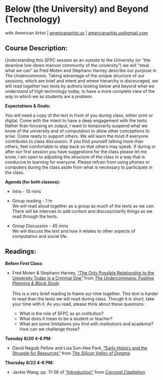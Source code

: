 # Below (the University) and Beyond (Technology)

with American Artist | [americanartist.us](http://americanartist.us/) | [americanartist.us@gmail.com](mailto:americanartist.us@gmail.com)

## Course Description: ##

Understanding this SFPC session as an *outside* to the University (or “the downlow low-down maroon community of the university”) we will “steal what we can” as Fred Moten and Stephano Harney describe our purpose in *The Undercommons*. Taking advantage of the unique structure of our sessions, which are brief and intent and where hierarchy is discouraged, we will read together two texts by authors looking below and beyond what we understand of high technology today, to have a more complete view of the way in which we as students are a *problem*.

**Expectations & Goals:**

You will need a copy of the text in front of you during class, either print or digital.
Come with the intent to have a deep engagement with the texts. Rather than focusing on output, I want to temporarily suspend what we know of the university and of computation to allow other conceptions to arise.
Come ready to support others. We will learn the most if everyone contributes to class discussion. If you find yourself talking more than others, feel comfortable to step back so that others may speak.
If during or after our first session you have suggestions for the class please let me know, I am open to adjusting the structure of the class in a way that is conducive to learning for everyone.
Please refrain from using phones or computers during the class aside from what is necessary to participate in the class.

**Agenda (for both classes):**

   * Intro - 10 mins

   * Group reading - 1 hr \
We will read aloud together as a group as much of the texts as we can. There will be intervals to add context and discuss/clarify things as we read through the texts.

  * Group Discussion - 45 mins \
We will discuss the text and how it relates to other aspects of computation and social life.

## Readings: ##

**Before First Class:**

   * Fred Moten & Stephano Harney, [“The Only Possible Relationship to the University Today is a Criminal One”](/undercommons_university-today.pdf) from [*The Undercommons: Fugitive Planning & Black Study*](http://www.minorcompositions.info/wp-content/uploads/2013/04/undercommons-web.pdf)\
   \
   This is a very brief reading to frame our time together. This text is harder to read than the texts we will read during class. Though it is short, take your time with it. As you read, please think about these questions:
      
      * What is the role of SFPC as an institution?
      * What does it mean to be a student or teacher?
      * What are some limitations you find with institutions and academia? How can we challenge those?

**Tuesday 8/20 4-6 PM:**

   * David Naguib Pellow and Lisa Sun-Hee Park, [“Early History and the Struggle for Resources”](/SiliconValley_2_EarlyHistory.pdf) from [*The Silicon Valley of Dreams*](https://nyupress.org/9780814767092/the-silicon-valley-of-dreams/)

**Thursday 8/22 4-6 PM:**

   * Jackie Wang, pp. 11-56 of ["Introduction"](/JackieWang_Introduction_CarceralCapitalism.pdf) from [*Carceral Capitalism*](https://mitpress.mit.edu/books/carceral-capitalism)

